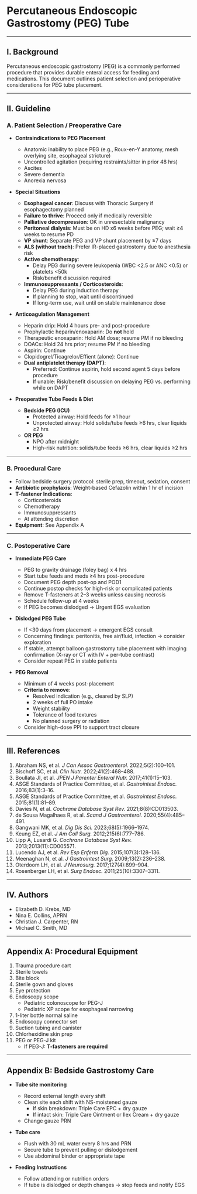 # Percutaneous Endoscopic Gastrostomy (PEG) Tube

---

## I. Background

Percutaneous endoscopic gastrostomy (PEG) is a commonly performed procedure that provides durable enteral access for feeding and medications. This document outlines patient selection and perioperative considerations for PEG tube placement.

---

## II. Guideline

### A. Patient Selection / Preoperative Care

- **Contraindications to PEG Placement**
    * Anatomic inability to place PEG (e.g., Roux-en-Y anatomy, mesh overlying site, esophageal stricture)  
    * Uncontrolled agitation (requiring restraints/sitter in prior 48 hrs)  
    * Ascites  
    * Severe dementia  
    * Anorexia nervosa  

- **Special Situations**
    * **Esophageal cancer**: Discuss with Thoracic Surgery if esophagectomy planned  
    * **Failure to thrive**: Proceed only if medically reversible  
    * **Palliative decompression**: OK in unresectable malignancy  
    * **Peritoneal dialysis**: Must be on HD x6 weeks before PEG; wait ≥4 weeks to resume PD  
    * **VP shunt**: Separate PEG and VP shunt placement by ≥7 days  
    * **ALS (without trach)**: Prefer IR-placed gastrostomy due to anesthesia risk  
    * **Active chemotherapy**:
        - Delay PEG during severe leukopenia (WBC <2.5 or ANC <0.5) or platelets <50k  
        - Risk/benefit discussion required  
    * **Immunosuppressants / Corticosteroids**:
        - Delay PEG during induction therapy  
        - If planning to stop, wait until discontinued  
        - If long-term use, wait until on stable maintenance dose  

- **Anticoagulation Management**
    * Heparin drip: Hold 4 hours pre- and post-procedure  
    * Prophylactic heparin/enoxaparin: Do **not** hold  
    * Therapeutic enoxaparin: Hold AM dose; resume PM if no bleeding  
    * DOACs: Hold 24 hrs prior; resume PM if no bleeding  
    * Aspirin: Continue  
    * Clopidogrel/Ticagrelor/Effient (alone): Continue  
    * **Dual antiplatelet therapy (DAPT)**:
        - Preferred: Continue aspirin, hold second agent 5 days before procedure  
        - If unable: Risk/benefit discussion on delaying PEG vs. performing while on DAPT  

- **Preoperative Tube Feeds & Diet**
    * **Bedside PEG (ICU)**  
        - Protected airway: Hold feeds for ≥1 hour  
        - Unprotected airway: Hold solids/tube feeds ≥6 hrs, clear liquids ≥2 hrs  
    * **OR PEG**  
        - NPO after midnight  
        - High-risk nutrition: solids/tube feeds ≥6 hrs, clear liquids ≥2 hrs

---

### B. Procedural Care

- Follow bedside surgery protocol: sterile prep, timeout, sedation, consent  
- **Antibiotic prophylaxis**: Weight-based Cefazolin within 1 hr of incision  
- **T-fastener Indications**:
    * Corticosteroids  
    * Chemotherapy  
    * Immunosuppressants  
    * At attending discretion  
- **Equipment**: See Appendix A

---

### C. Postoperative Care

- **Immediate PEG Care**
    * PEG to gravity drainage (foley bag) x 4 hrs  
    * Start tube feeds and meds ≥4 hrs post-procedure  
    * Document PEG depth post-op and POD1  
    * Continue postop checks for high-risk or complicated patients  
    * Remove T-fasteners at 2–3 weeks unless causing necrosis  
    * Schedule follow-up at 4 weeks  
    * If PEG becomes dislodged → Urgent EGS evaluation

- **Dislodged PEG Tube**
    * If <30 days from placement → emergent EGS consult  
    * Concerning findings: peritonitis, free air/fluid, infection → consider exploration  
    * If stable, attempt balloon gastrostomy tube placement with imaging confirmation (X-ray or CT with IV + per-tube contrast)  
    * Consider repeat PEG in stable patients

- **PEG Removal**
    * Minimum of 4 weeks post-placement  
    * **Criteria to remove**:
        - Resolved indication (e.g., cleared by SLP)  
        - 2 weeks of full PO intake  
        - Weight stability  
        - Tolerance of food textures  
        - No planned surgery or radiation  
    * Consider high-dose PPI to support tract closure

---

## III. References

1. Abraham NS, et al. *J Can Assoc Gastroenterol.* 2022;5(2):100–101.  
2. Bischoff SC, et al. *Clin Nutr.* 2022;41(2):468–488.  
3. Boullata JI, et al. *JPEN J Parenter Enteral Nutr.* 2017;41(1):15–103.  
4. ASGE Standards of Practice Committee, et al. *Gastrointest Endosc.* 2016;83(1):3–16.  
5. ASGE Standards of Practice Committee, et al. *Gastrointest Endosc.* 2015;81(1):81–89.  
6. Davies N, et al. *Cochrane Database Syst Rev.* 2021;8(8):CD013503.  
7. de Sousa Magalhaes R, et al. *Scand J Gastroenterol.* 2020;55(4):485–491.  
8. Gangwani MK, et al. *Dig Dis Sci.* 2023;68(5):1966–1974.  
9. Keung EZ, et al. *J Am Coll Surg.* 2012;215(6):777–786.  
10. Lipp A, Lusardi G. *Cochrane Database Syst Rev.* 2013;2013(11):CD005571.  
11. Lucendo AJ, et al. *Rev Esp Enferm Dig.* 2015;107(3):128–136.  
12. Meenaghan N, et al. *J Gastrointest Surg.* 2009;13(2):236–238.  
13. Oterdoom LH, et al. *J Neurosurg.* 2017;127(4):899–904.  
14. Rosenberger LH, et al. *Surg Endosc.* 2011;25(10):3307–3311.

---

## IV. Authors

- Elizabeth D. Krebs, MD  
- Nina E. Collins, APRN  
- Christian J. Carpenter, RN  
- Michael C. Smith, MD

---

## Appendix A: Procedural Equipment

1. Trauma procedure cart  
2. Sterile towels  
3. Bite block  
4. Sterile gown and gloves  
5. Eye protection  
6. Endoscopy scope  
    * Pediatric colonoscope for PEG-J  
    * Pediatric XP scope for esophageal narrowing  
7. 1-liter bottle normal saline  
8. Endoscopy connector set  
9. Suction tubing and canister  
10. Chlorhexidine skin prep  
11. PEG or PEG-J kit  
    * If PEG-J: **T-fasteners are required**

---

## Appendix B: Bedside Gastrostomy Care

- **Tube site monitoring**
    * Record external length every shift  
    * Clean site each shift with NS-moistened gauze  
        - If skin breakdown: Triple Care EPC + dry gauze  
        - If intact skin: Triple Care Ointment or Ilex Cream + dry gauze  
    * Change gauze PRN  

- **Tube care**
    * Flush with 30 mL water every 8 hrs and PRN  
    * Secure tube to prevent pulling or dislodgement  
    * Use abdominal binder or appropriate tape

- **Feeding Instructions**
    * Follow attending or nutrition orders  
    * If tube is dislodged or depth changes → stop feeds and notify EGS


